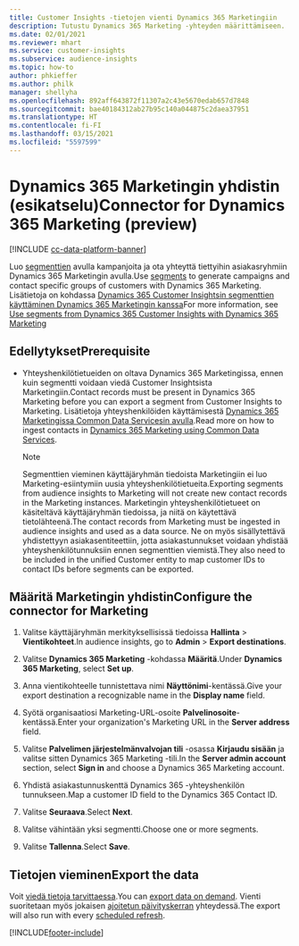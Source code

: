 ```yaml
---
title: Customer Insights -tietojen vienti Dynamics 365 Marketingiin
description: Tutustu Dynamics 365 Marketing -yhteyden määrittämiseen.
ms.date: 02/01/2021
ms.reviewer: mhart
ms.service: customer-insights
ms.subservice: audience-insights
ms.topic: how-to
author: phkieffer
ms.author: philk
manager: shellyha
ms.openlocfilehash: 892aff643872f11307a2c43e5670edab657d7848
ms.sourcegitcommit: bae40184312ab27b95c140a044875c2daea37951
ms.translationtype: HT
ms.contentlocale: fi-FI
ms.lasthandoff: 03/15/2021
ms.locfileid: "5597599"
---
```

# <a name="connector-for-dynamics-365-marketing-preview"></a><span data-ttu-id="d6569-103">Dynamics 365 Marketingin yhdistin (esikatselu)</span><span class="sxs-lookup"><span data-stu-id="d6569-103">Connector for Dynamics 365 Marketing (preview)</span></span>

[!INCLUDE [cc-data-platform-banner](../includes/cc-data-platform-banner.md)]

<span data-ttu-id="d6569-104">Luo [segmenttien](segments.md) avulla kampanjoita ja ota yhteyttä tiettyihin asiakasryhmiin Dynamics 365 Marketingin avulla.</span><span class="sxs-lookup"><span data-stu-id="d6569-104">Use [segments](segments.md) to generate campaigns and contact specific groups of customers with Dynamics 365 Marketing.</span></span> <span data-ttu-id="d6569-105">Lisätietoja on kohdassa [Dynamics 365 Customer Insightsin segmenttien käyttäminen Dynamics 365 Marketingin kanssa](/dynamics365/marketing/customer-insights-segments)</span><span class="sxs-lookup"><span data-stu-id="d6569-105">For more information, see [Use segments from Dynamics 365 Customer Insights with Dynamics 365 Marketing](/dynamics365/marketing/customer-insights-segments)</span></span>

## <a name="prerequisite"></a><span data-ttu-id="d6569-106">Edellytykset</span><span class="sxs-lookup"><span data-stu-id="d6569-106">Prerequisite</span></span>

- <span data-ttu-id="d6569-107">Yhteyshenkilötietueiden on oltava Dynamics 365 Marketingissa, ennen kuin segmentti voidaan viedä Customer Insightsista Marketingiin.</span><span class="sxs-lookup"><span data-stu-id="d6569-107">Contact records must be present in Dynamics 365 Marketing before you can export a segment from Customer Insights to Marketing.</span></span> <span data-ttu-id="d6569-108">Lisätietoja yhteyshenkilöiden käyttämisestä [Dynamics 365 Marketingissa Common Data Servicesin avulla](connect-power-query.md).</span><span class="sxs-lookup"><span data-stu-id="d6569-108">Read more on how to ingest contacts in [Dynamics 365 Marketing using Common Data Services](connect-power-query.md).</span></span>

  > [!NOTE]
  > <span data-ttu-id="d6569-109">Segmenttien vieminen käyttäjäryhmän tiedoista Marketingiin ei luo Marketing-esiintymiin uusia yhteyshenkilötietueita.</span><span class="sxs-lookup"><span data-stu-id="d6569-109">Exporting segments from audience insights to Marketing will not create new contact records in the Marketing instances.</span></span> <span data-ttu-id="d6569-110">Marketingin yhteyshenkilötietueet on käsiteltävä käyttäjäryhmän tiedoissa, ja niitä on käytettävä tietolähteenä.</span><span class="sxs-lookup"><span data-stu-id="d6569-110">The contact records from Marketing must be ingested in audience insights and used as a data source.</span></span> <span data-ttu-id="d6569-111">Ne on myös sisällytettävä yhdistettyyn asiakasentiteettiin, jotta asiakastunnukset voidaan yhdistää yhteyshenkilötunnuksiin ennen segmenttien viemistä.</span><span class="sxs-lookup"><span data-stu-id="d6569-111">They also need to be included in the unified Customer entity to map customer IDs to contact IDs before segments can be exported.</span></span>

## <a name="configure-the-connector-for-marketing"></a><span data-ttu-id="d6569-112">Määritä Marketingin yhdistin</span><span class="sxs-lookup"><span data-stu-id="d6569-112">Configure the connector for Marketing</span></span>

1. <span data-ttu-id="d6569-113">Valitse käyttäjäryhmän merkityksellisissä tiedoissa **Hallinta** > **Vientikohteet**.</span><span class="sxs-lookup"><span data-stu-id="d6569-113">In audience insights, go to **Admin** > **Export destinations**.</span></span>

1. <span data-ttu-id="d6569-114">Valitse **Dynamics 365 Marketing** -kohdassa **Määritä**.</span><span class="sxs-lookup"><span data-stu-id="d6569-114">Under **Dynamics 365 Marketing**, select **Set up**.</span></span>

1. <span data-ttu-id="d6569-115">Anna vientikohteelle tunnistettava nimi **Näyttönimi**-kentässä.</span><span class="sxs-lookup"><span data-stu-id="d6569-115">Give your export destination a recognizable name in the **Display name** field.</span></span>

1. <span data-ttu-id="d6569-116">Syötä organisaatiosi Marketing-URL-osoite **Palvelinosoite**-kentässä.</span><span class="sxs-lookup"><span data-stu-id="d6569-116">Enter your organization's Marketing URL in the **Server address** field.</span></span>

1. <span data-ttu-id="d6569-117">Valitse **Palvelimen järjestelmänvalvojan tili** -osassa **Kirjaudu sisään** ja valitse sitten Dynamics 365 Marketing -tili.</span><span class="sxs-lookup"><span data-stu-id="d6569-117">In the **Server admin account** section, select **Sign in** and choose a Dynamics 365 Marketing account.</span></span>

1. <span data-ttu-id="d6569-118">Yhdistä asiakastunnuskenttä Dynamics 365 -yhteyshenkilön tunnukseen.</span><span class="sxs-lookup"><span data-stu-id="d6569-118">Map a customer ID field to the Dynamics 365 Contact ID.</span></span>

1. <span data-ttu-id="d6569-119">Valitse **Seuraava**.</span><span class="sxs-lookup"><span data-stu-id="d6569-119">Select **Next**.</span></span>

1. <span data-ttu-id="d6569-120">Valitse vähintään yksi segmentti.</span><span class="sxs-lookup"><span data-stu-id="d6569-120">Choose one or more segments.</span></span>

1. <span data-ttu-id="d6569-121">Valitse **Tallenna**.</span><span class="sxs-lookup"><span data-stu-id="d6569-121">Select **Save**.</span></span>

## <a name="export-the-data"></a><span data-ttu-id="d6569-122">Tietojen vieminen</span><span class="sxs-lookup"><span data-stu-id="d6569-122">Export the data</span></span>

<span data-ttu-id="d6569-123">Voit [viedä tietoja tarvittaessa](export-destinations.md).</span><span class="sxs-lookup"><span data-stu-id="d6569-123">You can [export data on demand](export-destinations.md).</span></span> <span data-ttu-id="d6569-124">Vienti suoritetaan myös jokaisen [ajoitetun päivityskerran](system.md#schedule-tab) yhteydessä.</span><span class="sxs-lookup"><span data-stu-id="d6569-124">The export will also run with every [scheduled refresh](system.md#schedule-tab).</span></span>


[!INCLUDE[footer-include](../includes/footer-banner.md)]